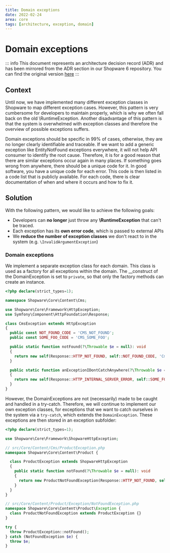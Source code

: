 ```yaml
---
title: Domain exceptions
date: 2022-02-24
area: core
tags: [architecture, exception, domain]
---
```


# Domain exceptions

::: info
This document represents an architecture decision record (ADR) and has been mirrored from the ADR section in our Shopware 6 repository.
You can find the original version [here](https://github.com/shopware/shopware/blob/trunk/adr/2022-02-24-domain-exceptions.md)
:::

## Context

Until now, we have implemented many different exception classes in Shopware to map different exception cases. 
However, this pattern is very cumbersome for developers to maintain properly, which is why we often fall back on the old \RuntimeException. 
Another disadvantage of this pattern is that the system is overwhelmed with exception classes and therefore the overview of possible exceptions suffers.

Domain exceptions should be specific in 99% of cases, otherwise, they are no longer clearly identifiable and traceable. If we want to add a generic exception like EntityNotFound exceptions everywhere, it will not help API consumer to identify the root cause.
Therefore, it is for a good reason that there are similar exceptions occur again in many places. If something goes wrong from anywhere, there should be a unique code for it.
In good software, you have a unique code for each error. This code is then listed in a code list that is publicly available. 
For each code, there is clear documentation of when and where it occurs and how to fix it.

## Solution
With the following pattern, we would like to achieve the following goals:
- Developers can **no longer** just throw any **\RuntimeException** that can't be traced.
- Each exception has its **own error code**, which is passed to external APIs
- We **reduce the number of exception classes** we don't react to in the system (e.g. `\InvalidArgumentException`)

### Domain exceptions
We implement a separate exception class for each domain. This class is used as a factory for all exceptions within the domain.
The __construct of the DomainException is set to `private`, so that only the factory methods can create an instance.

```php
<?php declare(strict_types=1);

namespace Shopware\Core\Content\Cms;

use Shopware\Core\Framework\HttpException;
use Symfony\Component\HttpFoundation\Response;

class CmsException extends HttpException
{
  public const NOT_FOUND_CODE = 'CMS_NOT_FOUND';
  public const SOME_FOO_CODE = 'CMS_SOME_FOO';

  public static function notFound(?\Throwable $e = null): void
  {
    return new self(Response::HTTP_NOT_FOUND, self::NOT_FOUND_CODE, 'Cms page not found', [], $e);
  }

  public static function anExceptionIDontCatchAnywhere(?\Throwable $e = null)
  {
    return new self(Response::HTTP_INTERNAL_SERVER_ERROR, self::SOME_FOO_CODE, 'Some foo', [], $e);
  }
}
```

However, the DomainExceptions are not (necessarily) made to be caught and handled in a try-catch. Therefore, we will continue to implement our own exception classes, for exceptions that we want to catch ourselves in the system via a `try-catch`, which extends the `DomainException`. These exceptions are then stored in an exception subfolder:

```php
<?php declare(strict_types=1);

use Shopware\Core\Framework\ShopwareHttpException;

// src/Core/Content/Cms/ProductException.php
namespace Shopware\Core\Content\Product {

  class ProductException extends ShopwareHttpException
  {
    public static function notFound(?\Throwable $e = null): void
    {
      return new ProductNotFoundException(Response::HTTP_NOT_FOUND, self::NOT_FOUND_CODE, 'Product page not found', [], $e);
    }
  }
}

// src/Core/Content/Product/Exception/NotFoundException.php
namespace Shopware\Core\Content\Product\Exception {
  class ProductNotFoundException extends ProductException {}
}

try {
  throw ProductException::notFound();
} catch (NotFoundException $e) {
  throw $e;
}
```

